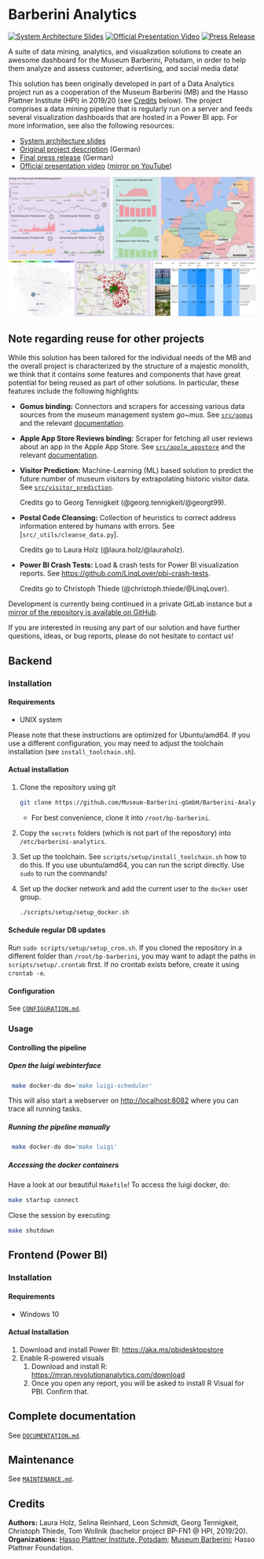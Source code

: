 # Barberini Analytics

[![System Architecture Slides](https://img.shields.io/badge/system%20architecture-SlideShare-0077b5)](https://www.slideshare.net/secret/fSNLlGAOzk34)
[![Official Presentation Video](https://img.shields.io/badge/official%20presentation-YouTube-ff0000)](https://youtu.be/Z8s3fdrzI7c?t=7170)
[![Press Release](https://img.shields.io/badge/Press%20release-hpi.de-B1063A)](https://hpi.de/fileadmin/user_upload/hpi/veranstaltungen/2020/Bachelorpodium_2020/Pressemitteilung_BP_2020_Bachelorprojekte/Pressemitteilung_BP2020_Pressemitteilung_FN1_V2.pdf)

A suite of data mining, analytics, and visualization solutions to create an awesome dashboard for the Museum Barberini, Potsdam, in order to help them analyze and assess customer, advertising, and social media data!

This solution has been originally developed in part of a Data Analytics project run as a cooperation of the Museum Barberini (MB) and the Hasso Plattner Institute (HPI) in 2019/20 (see [Credits](#credits) below).
The project comprises a data mining pipeline that is regularly run on a server and feeds several visualization dashboards that are hosted in a Power BI app.
For more information, see also the following resources:

- [System architecture slides](https://www.slideshare.net/secret/fSNLlGAOzk34)
- [Original project description](https://www.museum-barberini.com/site/assets/files/1080779/fg_naumann_bp_barberini_2019-20.pdf) (German)
- [Final press release](https://hpi.de/fileadmin/user_upload/hpi/veranstaltungen/2020/Bachelorpodium_2020/Pressemitteilung_BP_2020_Bachelorprojekte/Pressemitteilung_BP2020_Pressemitteilung_FN1_V2.pdf) (German)
- [Official presentation video](https://www.tele-task.de/lecture/video/8266/#t=5961) ([mirror on YouTube](https://youtu.be/Z8s3fdrzI7c?t=7170))

![Barberini Analytics Dashboards](banner.png)

## Note regarding reuse for other projects

While this solution has been tailored for the individual needs of the MB and the overall project is characterized by the structure of a majestic monolith, we think that it contains some features and components that have great potential for being reused as part of other solutions.
In particular, these features include the following highlights:

- **Gomus binding:** Connectors and scrapers for accessing various data sources from the museum management system _go~mus_.
  See [`src/gomus`](./src/gomus) and the relevant [documentation](DOCUMENTATION.md#data-sources).
- **Apple App Store Reviews binding:** Scraper for fetching all user reviews about an app in the Apple App Store.
  See [`src/apple_appstore`](./src/apple_appstore.py) and the relevant [documentation](DOCUMENTATION.md#data-sources).
- **Visitor Prediction:** Machine-Learning (ML) based solution to predict the future number of museum visitors by extrapolating historic visitor data.
  See [`src/visitor_prediction`](./src/visitor_prediction).
  
  Credits go to Georg Tennigkeit (@georg.tennigkeit/@georgt99).
- **Postal Code Cleansing:** Collection of heuristics to correct address information entered by humans with errors.
  See [`src/_utils/cleanse_data.py`].
  
  Credits go to Laura Holz (@laura.holz/@lauraholz).
- **Power BI Crash Tests:** Load & crash tests for Power BI visualization reports.
  See <https://github.com/LinqLover/pbi-crash-tests>.
  
  Credits go to Christoph Thiede (@christoph.thiede/@LinqLover).

Development is currently being continued in a private GitLab instance but a [mirror of the repository is available on GitHub](https://github.com/Museum-Barberini-gGmbH/Barberini-Analytics).

If you are interested in reusing any part of our solution and have further questions, ideas, or bug reports, please do not hesitate to contact us!

## Backend

### Installation

#### Requirements

- UNIX system

Please note that these instructions are optimized for Ubuntu/amd64.
If you use a different configuration, you may need to adjust the toolchain installation (see `install_toolchain.sh`).

#### Actual installation

1. Clone the repository using git

   ```bash
   git clone https://github.com/Museum-Barberini-gGmbH/Barberini-Analytics.git
   ```

   * For best convenience, clone it into `/root/bp-barberini`.

2. Copy the `secrets` folders (which is not part of the repository) into `/etc/barberini-analytics`.

3. Set up the toolchain.
   See `scripts/setup/install_toolchain.sh` how to do this.
   If you use ubuntu/amd64, you can run the script directly.
   Use `sudo` to run the commands!

4. Set up the docker network and add the current user to the `docker` user group.

   ```bash
   ./scripts/setup/setup_docker.sh
   ```

#### Schedule regular DB updates

Run `sudo scripts/setup/setup_cron.sh`.
If you cloned the repository in a different folder than `/root/bp-barberini`, you may want to adapt the paths in `scripts/setup/.crontab` first.
If no crontab exists before, create it using `crontab -e`.

#### Configuration

See [`CONFIGURATION.md`](CONFIGURATION.md).

### Usage

#### Controlling the pipeline

##### Open the luigi webinterface

```bash
 make docker-do do='make luigi-scheduler'
```

This will also start a webserver on <http://localhost:8082> where you can trace all running tasks.

##### Running the pipeline manually

```bash
 make docker-do do='make luigi'
```

##### Accessing the docker containers

Have a look at our beautiful `Makefile`!
To access the luigi docker, do:

```bash
make startup connect
```

Close the session by executing:

```bash
make shutdown
```

## Frontend (Power BI)

### Installation

#### Requirements

- Windows 10

#### Actual Installation

1. Download and install Power BI: <https://aka.ms/pbidesktopstore>
2. Enable R-powered visuals
   1. Download and install R: <https://mran.revolutionanalytics.com/download>
   2. Once you open any report, you will be asked to install R Visual for PBI.
      Confirm that.

## Complete documentation

See [`DOCUMENTATION.md`](DOCUMENTATION.md).

## Maintenance

See [`MAINTENANCE.md`](MAINTENANCE.md).

## Credits

**Authors:** Laura Holz, Selina Reinhard, Leon Schmidt, Georg Tennigkeit, Christoph Thiede, Tom Wollnik (bachelor project BP-FN1 @ HPI, 2019/20).  
**Organizations:** [Hasso Plattner Institute, Potsdam](https://hpi.de/en); [Museum Barberini](https://www.museum-barberini.com/en/); Hasso Plattner Foundation.
